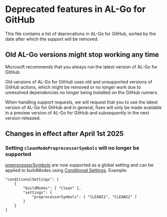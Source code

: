 # Deprecated features in AL-Go for GitHub

This file contains a list of deprecations in AL-Go for GitHub, sorted by the date after which the support will be removed.

## Old AL-Go versions might stop working any time

Microsoft recommends that you always run the latest version of AL-Go for GitHub.

Old versions of AL-Go for GitHub uses old and unsupported versions of GitHub actions, which might be removed or no longer work due to unresolved dependencies no longer being installed on the GitHub runners.

When handling support requests, we will request that you to use the latest version of AL-Go for GitHub and in general, fixes will only be made available in a preview version of AL-Go for GitHub and subsequently in the next version released.

## Changes in effect after April 1st 2025

<a id="cleanModePreprocessorSymbols"></a>
### Setting `cleanModePreprocessorSymbols` will no longer be supported

[preprocessorSymbols](https://aka.ms/algosettings#preprocessorSymbols) are now supported as a global setting and can be applied to buildModes using [Conditional Settings](https://aka.ms/algosettings#conditional-settings). Example:
```
"conditionalSettings": [  
    {
        "buildModes": [ "Clean" ],
        "settings": {
            "preprocessorSymbols": [ "CLEAN21", "CLEAN22" ]
        }
    }
]
```

